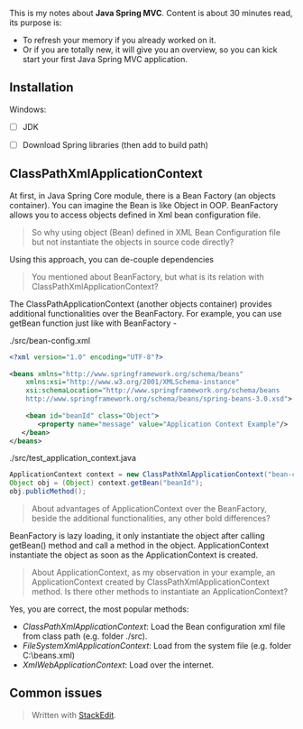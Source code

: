This is my notes about **Java Spring MVC**. 
Content is about 30 minutes read, its purpose is:
- To refresh your memory if you already worked on it. 
- Or if you are totally new, it will give you an overview, so you can kick start your first Java Spring MVC application.

## Installation
Windows:
 - [ ] JDK
 - [ ] Download Spring libraries (then add to build path)


## ClassPathXmlApplicationContext

At first, in Java Spring Core module, there is a  Bean Factory (an objects container). You can imagine the Bean is like Object in OOP. BeanFactory allows you to access objects defined in Xml bean configuration file. 

> So why using object (Bean) defined in XML Bean Configuration file but not instantiate the objects in source code directly?

Using this approach, you can de-couple dependencies 

> You mentioned about BeanFactory, but what is its relation with ClassPathXmlApplicationContext?

The ClassPathApplicationContext (another objects container) provides additional functionalities over the BeanFactory. For example, you can use getBean function just like with BeanFactory -

./src/bean-config.xml
``` xml
<?xml version="1.0" encoding="UTF-8"?>
 
<beans xmlns="http://www.springframework.org/schema/beans"
    xmlns:xsi="http://www.w3.org/2001/XMLSchema-instance"
    xsi:schemaLocation="http://www.springframework.org/schema/beans
    http://www.springframework.org/schema/beans/spring-beans-3.0.xsd">
 
    <bean id="beanId" class="Object">
       <property name="message" value="Application Context Example"/>
   </bean> 
</beans> 
```
./src/test_application_context.java
``` java
ApplicationContext context = new ClassPathXmlApplicationContext("bean-config.xml");
Object obj = (Object) context.getBean("beanId");
obj.publicMethod();
```

> About advantages of ApplicationContext over the BeanFactory, beside the additional functionalities, any other bold differences?

BeanFactory is lazy loading, it only instantiate the object after calling getBean() method and call a method in the object.
ApplicationContext instantiate the object as soon as the ApplicationContext is created.

> About ApplicationContext, as my observation in your example, an ApplicationContext created by ClassPathXmlApplicationContext method. 
> Is there other methods to instantiate an ApplicationContext?

Yes, you are correct,  the most popular methods:

- *ClassPathXmlApplicationContext*: Load the Bean configuration xml file from class path (e.g. folder ./src).
- *FileSystemXmlApplicationContext*: Load from the system file (e.g. folder C:\beans.xml)
- *XmlWebApplicationContext*: Load over the internet.

## Common issues

> Written with [StackEdit](https://stackedit.io/).
<!--stackedit_data:
eyJoaXN0b3J5IjpbNTg4MTQyMDk0LC0xMDA3NDM2Mzk1LC0xOD
Y1MDMxNjQ0LC0xMTk2NzE0NzM2LC04NjA1NzAwODcsMTQ2OTcy
NzkwOF19
-->